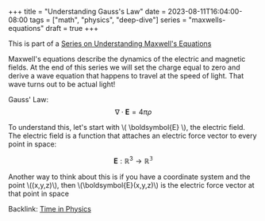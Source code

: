 +++
title = "Understanding Gauss's Law"
date = 2023-08-11T16:04:00-08:00
tags = ["math", "physics", "deep-dive"]
series = "maxwells-equations"
draft = true
+++

<div class="series-header">
<span>This is part of a <a href="/series/maxwells-equations/">Series on Understanding Maxwell's Equations</a></span>
</div>

Maxwell's equations describe the dynamics of the electric and magnetic fields. At the end of this series we will set the charge equal to zero and derive a wave equation that happens to travel at the speed of light. That wave turns out to be actual light!

Gauss' Law:
 $$\nabla \cdot \boldsymbol{E} = 4 \pi \rho$$

To understand this, let's start with \\( \boldsymbol{E} \\), the electric field. The electric field is a function that attaches an electric force vector to every point in space:

$$\boldsymbol{E} : \mathbb{R}^3 \to \mathbb{R^3}$$

Another way to think about this is if you have a coordinate system and the point \\((x,y,z)\\), then \\(\boldsymbol{E}(x,y,z)\\) is the electric force vector at that point in space


Backlink: [Time in Physics](/posts/time-in-physics)
